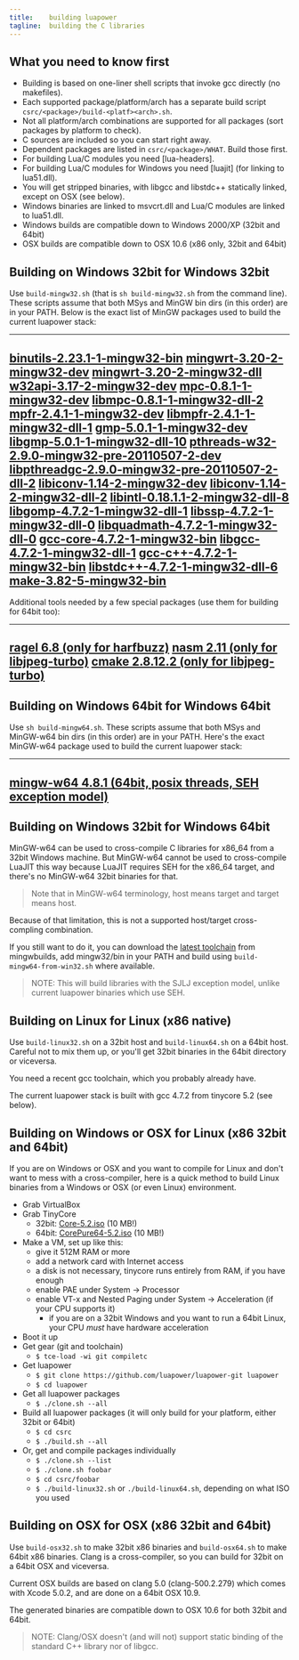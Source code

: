 ```yaml
---
title:    building luapower
tagline:  building the C libraries
---
```


## What you need to know first

 * Building is based on one-liner shell scripts that invoke gcc directly (no makefiles).
 * Each supported package/platform/arch has a separate build script `csrc/<package>/build-<platf><arch>.sh`.
 * Not all platform/arch combinations are supported for all packages (sort packages by platform to check).
 * C sources are included so you can start right away.
 * Dependent packages are listed in `csrc/<package>/WHAT`. Build those first.
 * For building Lua/C modules you need [lua-headers].
 * For building Lua/C modules for Windows you need [luajit] (for linking to lua51.dll).
 * You will get stripped binaries, with libgcc and libstdc++ statically linked, except on OSX (see below).
 * Windows binaries are linked to msvcrt.dll and Lua/C modules are linked to lua51.dll.
 * Windows builds are compatible down to Windows 2000/XP (32bit and 64bit)
 * OSX builds are compatible down to OSX 10.6 (x86 only, 32bit and 64bit)


## Building on Windows 32bit for Windows 32bit

Use `build-mingw32.sh` (that is `sh build-mingw32.sh` from the command line).
These scripts assume that both MSys and MinGW bin dirs (in this order) are in your PATH.
Below is the exact list of MinGW packages used to build the current luapower stack:

----
[binutils-2.23.1-1-mingw32-bin](http://sourceforge.net/projects/mingw/files/MinGW/Base/binutils/binutils-2.23.1/binutils-2.23.1-1-mingw32-bin.tar.lzma)
[mingwrt-3.20-2-mingw32-dev](http://sourceforge.net/projects/mingw/files/MinGW/Base/mingw-rt/mingwrt-3.20/mingwrt-3.20-2-mingw32-dev.tar.lzma)
[mingwrt-3.20-2-mingw32-dll](http://sourceforge.net/projects/mingw/files/MinGW/Base/mingw-rt/mingwrt-3.20/mingwrt-3.20-2-mingw32-dll.tar.lzma)
[w32api-3.17-2-mingw32-dev](http://sourceforge.net/projects/mingw/files/MinGW/Base/w32api/w32api-3.17/w32api-3.17-2-mingw32-dev.tar.lzma)
[mpc-0.8.1-1-mingw32-dev](http://sourceforge.net/projects/mingw/files/MinGW/Base/mpc/mpc-0.8.1-1/mpc-0.8.1-1-mingw32-dev.tar.lzma)
[libmpc-0.8.1-1-mingw32-dll-2](http://sourceforge.net/projects/mingw/files/MinGW/Base/mpc/mpc-0.8.1-1/libmpc-0.8.1-1-mingw32-dll-2.tar.lzma)
[mpfr-2.4.1-1-mingw32-dev](http://sourceforge.net/projects/mingw/files/MinGW/Base/mpfr/mpfr-2.4.1-1/mpfr-2.4.1-1-mingw32-dev.tar.lzma)
[libmpfr-2.4.1-1-mingw32-dll-1](http://sourceforge.net/projects/mingw/files/MinGW/Base/mpfr/mpfr-2.4.1-1/libmpfr-2.4.1-1-mingw32-dll-1.tar.lzma)
[gmp-5.0.1-1-mingw32-dev](http://sourceforge.net/projects/mingw/files/MinGW/Base/gmp/gmp-5.0.1-1/gmp-5.0.1-1-mingw32-dev.tar.lzma)
[libgmp-5.0.1-1-mingw32-dll-10](http://sourceforge.net/projects/mingw/files/MinGW/Base/gmp/gmp-5.0.1-1/libgmp-5.0.1-1-mingw32-dll-10.tar.lzma)
[pthreads-w32-2.9.0-mingw32-pre-20110507-2-dev](http://sourceforge.net/projects/mingw/files/MinGW/Base/pthreads-w32/pthreads-w32-2.9.0-pre-20110507-2/pthreads-w32-2.9.0-mingw32-pre-20110507-2-dev.tar.lzma)
[libpthreadgc-2.9.0-mingw32-pre-20110507-2-dll-2](http://sourceforge.net/projects/mingw/files/MinGW/Base/pthreads-w32/pthreads-w32-2.9.0-pre-20110507-2/libpthreadgc-2.9.0-mingw32-pre-20110507-2-dll-2.tar.lzma)
[libiconv-1.14-2-mingw32-dev](http://sourceforge.net/projects/mingw/files/MinGW/Base/libiconv/libiconv-1.14-2/libiconv-1.14-2-mingw32-dev.tar.lzma)
[libiconv-1.14-2-mingw32-dll-2](http://sourceforge.net/projects/mingw/files/MinGW/Base/libiconv/libiconv-1.14-2/libiconv-1.14-2-mingw32-dll-2.tar.lzma)
[libintl-0.18.1.1-2-mingw32-dll-8](http://sourceforge.net/projects/mingw/files/MinGW/Base/gettext/gettext-0.18.1.1-2/libintl-0.18.1.1-2-mingw32-dll-8.tar.lzma)
[libgomp-4.7.2-1-mingw32-dll-1](http://sourceforge.net/projects/mingw/files/MinGW/Base/gcc/Version4/gcc-4.7.2-1/libgomp-4.7.2-1-mingw32-dll-1.tar.lzma)
[libssp-4.7.2-1-mingw32-dll-0](http://sourceforge.net/projects/mingw/files/MinGW/Base/gcc/Version4/gcc-4.7.2-1/libssp-4.7.2-1-mingw32-dll-0.tar.lzma)
[libquadmath-4.7.2-1-mingw32-dll-0](http://sourceforge.net/projects/mingw/files/MinGW/Base/gcc/Version4/gcc-4.7.2-1/libquadmath-4.7.2-1-mingw32-dll-0.tar.lzma)
[gcc-core-4.7.2-1-mingw32-bin](http://sourceforge.net/projects/mingw/files/MinGW/Base/gcc/Version4/gcc-4.7.2-1/gcc-core-4.7.2-1-mingw32-bin.tar.lzma)
[libgcc-4.7.2-1-mingw32-dll-1](http://sourceforge.net/projects/mingw/files/MinGW/Base/gcc/Version4/gcc-4.7.2-1/libgcc-4.7.2-1-mingw32-dll-1.tar.lzma)
[gcc-c++-4.7.2-1-mingw32-bin](http://sourceforge.net/projects/mingw/files/MinGW/Base/gcc/Version4/gcc-4.7.2-1/gcc-c%2B%2B-4.7.2-1-mingw32-bin.tar.lzma)
[libstdc++-4.7.2-1-mingw32-dll-6](http://sourceforge.net/projects/mingw/files/MinGW/Base/gcc/Version4/gcc-4.7.2-1/libstdc%2B%2B-4.7.2-1-mingw32-dll-6.tar.lzma)
[make-3.82-5-mingw32-bin](http://sourceforge.net/projects/mingw/files/MinGW/Extension/make/make-3.82-mingw32/make-3.82-5-mingw32-bin.tar.lzma)
----

Additional tools needed by a few special packages (use them for building for 64bit too):

----
[ragel 6.8 (only for harfbuzz)](http://www.jgoettgens.de/Meine_Bilder_und_Dateien/ragel-vs2012.7z)
[nasm 2.11 (only for libjpeg-turbo)](http://www.nasm.us/pub/nasm/releasebuilds/2.11/win32/nasm-2.11-win32.zip)
[cmake 2.8.12.2 (only for libjpeg-turbo)](http://www.cmake.org/files/v2.8/cmake-2.8.12.2-win32-x86.zip)
----

## Building on Windows 64bit for Windows 64bit

Use `sh build-mingw64.sh`.
These scripts assume that both MSys and MinGW-w64 bin dirs (in this order) are in your PATH.
Here's the exact MinGW-w64 package used to build the current luapower stack:

----
[mingw-w64 4.8.1 (64bit, posix threads, SEH exception model)][mingw-w64-win64]
----


## Building on Windows 32bit for Windows 64bit

MinGW-w64 can be used to cross-compile C libraries for x86_64 from a 32bit Windows machine. But MinGW-w64 cannot
be used to cross-compile LuaJIT this way because LuaJIT requires SEH for the x86_64 target, and there's no
MinGW-w64 32bit binaries for that.

> Note that in MinGW-w64 terminology, host means target and target means host.

Because of that limitation, this is not a supported host/target cross-compling combination.

If you still want to do it, you can download the [latest toolchain][mingw-w64-win32] from mingwbuilds,
add mingw32/bin in your PATH and build using `build-mingw64-from-win32.sh` where available.

> NOTE: This will build libraries with the SJLJ exception model,
unlike current luapower binaries which use SEH.


## Building on Linux for Linux (x86 native)

Use `build-linux32.sh` on a 32bit host and `build-linux64.sh` on a 64bit host.
Careful not to mix them up, or you'll get 32bit binaries in the 64bit directory or viceversa.

You need a recent gcc toolchain, which you probably already have.

The current luapower stack is built with gcc 4.7.2 from tinycore 5.2 (see below).


## Building on Windows or OSX for Linux (x86 32bit and 64bit)

If you are on Windows or OSX and you want to compile for Linux and don't want to mess with a cross-compiler,
here is a quick method to build Linux binaries from a Windows or OSX (or even Linux) environment.

* Grab VirtualBox
* Grab TinyCore
	* 32bit: [Core-5.2.iso] (10 MB!)
	* 64bit: [CorePure64-5.2.iso] (10 MB!)
* Make a VM, set up like this:
	* give it 512M RAM or more
	* add a network card with Internet access
	* a disk is not necessary, tinycore runs entirely from RAM, if you have enough
	* enable PAE under System -> Processor
	* enable VT-x and Nested Paging under System -> Acceleration (if your CPU supports it)
		* if you are on a 32bit Windows and you want to run a 64bit Linux, your CPU _must_ have hardware acceleration
* Boot it up
* Get gear (git and toolchain)
	* `$ tce-load -wi git compiletc`
* Get luapower
	* `$ git clone https://github.com/luapower/luapower-git luapower`
	* `$ cd luapower`
* Get all luapower packages
	* `$ ./clone.sh --all`
* Build all luapower packages (it will only build for your platform, either 32bit or 64bit)
	* `$ cd csrc`
	* `$ ./build.sh --all`
* Or, get and compile packages individually
	* `$ ./clone.sh --list`
	* `$ ./clone.sh foobar`
	* `$ cd csrc/foobar`
	* `$ ./build-linux32.sh` or `./build-linux64.sh`, depending on what ISO you used


## Building on OSX for OSX (x86 32bit and 64bit)

Use `build-osx32.sh` to make 32bit x86 binaries and `build-osx64.sh` to make 64bit x86 binaries.
Clang is a cross-compiler, so you can build for 32bit on a 64bit OSX and viceversa.

Current OSX builds are based on clang 5.0 (clang-500.2.279) which comes with
Xcode 5.0.2, and are done on a 64bit OSX 10.9.

The generated binaries are compatible down to OSX 10.6 for both 32bit and 64bit.

> NOTE: Clang/OSX doesn't (and will not) support static binding of the standard C++ library nor of libgcc.


[mingw-w64-win64]:    http://sourceforge.net/projects/mingwbuilds/files/host-windows/releases/4.8.1/64-bit/threads-posix/seh/x64-4.8.1-release-posix-seh-rev5.7z
[mingw-w64-win32]:    http://heanet.dl.sourceforge.net/project/mingwbuilds/host-windows/releases/4.8.1/32-bit/threads-posix/sjlj/
[Core-5.2.iso]:       http://distro.ibiblio.org/tinycorelinux/5.x/x86/release/Core-5.2.iso
[CorePure64-5.2.iso]: http://distro.ibiblio.org/tinycorelinux/5.x/x86_64/release/CorePure64-5.2.iso
